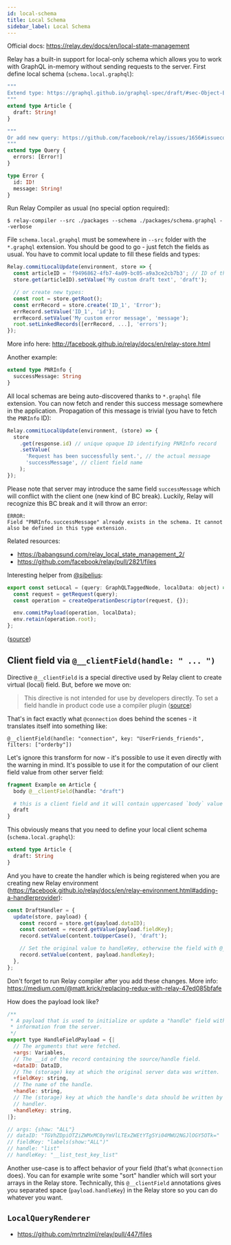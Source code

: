 ```yaml
---
id: local-schema
title: Local Schema
sidebar_label: Local Schema
---
```


Official docs: https://relay.dev/docs/en/local-state-management

Relay has a built-in support for local-only schema which allows you to work with GraphQL in-memory without sending requests to the server. First define local schema (`schema.local.graphql`):

```graphql
"""
Extend type: https://graphql.github.io/graphql-spec/draft/#sec-Object-Extensions
"""
extend type Article {
  draft: String!
}

"""
Or add new query: https://github.com/facebook/relay/issues/1656#issuecomment-382461183
"""
extend type Query {
  errors: [Error!]
}

type Error {
  id: ID!
  message: String!
}
```

Run Relay Compiler as usual (no special option required):

```
$ relay-compiler --src ./packages --schema ./packages/schema.graphql --verbose
```

File `schema.local.graphql` must be somewhere in `--src` folder with the `*.graphql` extension. You should be good to go - just fetch the fields as usual. You have to commit local update to fill these fields and types:

```js
Relay.commitLocalUpdate(environment, store => {
  const articleID = 'f9496862-4fb7-4a09-bc05-a9a3ce2cb7b3'; // ID of the `Article` type you want to update
  store.get(articleID).setValue('My custom draft text', 'draft');

  // or create new types:
  const root = store.getRoot();
  const errRecord = store.create('ID_1', 'Error');
  errRecord.setValue('ID_1', 'id');
  errRecord.setValue('My custom error message', 'message');
  root.setLinkedRecords([errRecord, ...], 'errors');
});
```

More info here: http://facebook.github.io/relay/docs/en/relay-store.html

Another example:

```graphql
extend type PNRInfo {
  successMessage: String
}
```

All local schemas are being auto-discovered thanks to `*.graphql` file extension. You can now fetch and render this success message somewhere in the application. Propagation of this message is trivial (you have to fetch the `PNRInfo` ID):

```js
Relay.commitLocalUpdate(environment, (store) => {
  store
    .get(response.id) // unique opaque ID identifying PNRInfo record
    .setValue(
      'Request has been successfully sent.', // the actual message
      'successMessage', // client field name
    );
});
```

Please note that server may introduce the same field `successMessage` which will conflict with the client one (new kind of BC break). Luckily, Relay will recognize this BC break and it will throw an error:

```
ERROR:
Field "PNRInfo.successMessage" already exists in the schema. It cannot also be defined in this type extension.
```

Related resources:

- https://babangsund.com/relay_local_state_management_2/
- https://github.com/facebook/relay/pull/2821/files

Interesting helper from [@sibelius](https://github.com/sibelius):

```js
export const setLocal = (query: GraphQLTaggedNode, localData: object) => {
  const request = getRequest(query);
  const operation = createOperationDescriptor(request, {});

  env.commitPayload(operation, localData);
  env.retain(operation.root);
};
```

([source](https://github.com/facebook/relay/issues/1656#issuecomment-509220117))

## Client field via `@__clientField(handle: " ... ")`

Directive `@__clientField` is a special directive used by Relay client to create virtual (local) field. But, before we move on:

> This directive is not intended for use by developers directly. To set a field handle in product code use a compiler plugin ([source](https://github.com/facebook/relay/blob/8f08aaad9dae241ba6706b39160b89f4ed00c5c8/packages/graphql-compiler/core/GraphQLParser.js#L86-L91))

That's in fact exactly what `@connection` does behind the scenes - it translates itself into something like:

```text
@__clientField(handle: "connection", key: "UserFriends_friends", filters: ["orderby"])
```

Let's ignore this transform for now - it's possible to use it even directly with the warning in mind. It's possible to use it for the computation of our client field value from other server field:

```graphql
fragment Example on Article {
  body @__clientField(handle: "draft")

  # this is a client field and it will contain uppercased `body` value
  draft
}
```

This obviously means that you need to define your local client schema (`schema.local.graphql`):

```graphql
extend type Article {
  draft: String
}
```

And you have to create the handler which is being registered when you are creating new Relay environment (https://facebook.github.io/relay/docs/en/relay-environment.html#adding-a-handlerprovider):

```js
const DraftHandler = {
  update(store, payload) {
    const record = store.get(payload.dataID);
    const content = record.getValue(payload.fieldKey);
    record.setValue(content.toUpperCase(), 'draft');

    // Set the original value to handleKey, otherwise the field with @__clientField directive will be undefined
    record.setValue(content, payload.handleKey);
  },
};
```

Don't forget to run Relay compiler after you add these changes. More info: https://medium.com/@matt.krick/replacing-redux-with-relay-47ed085bfafe

How does the payload look like?

```js
/**
 * A payload that is used to initialize or update a "handle" field with
 * information from the server.
 */
export type HandleFieldPayload = {|
  // The arguments that were fetched.
  +args: Variables,
  // The __id of the record containing the source/handle field.
  +dataID: DataID,
  // The (storage) key at which the original server data was written.
  +fieldKey: string,
  // The name of the handle.
  +handle: string,
  // The (storage) key at which the handle's data should be written by the
  // handler.
  +handleKey: string,
|};

// args: {show: "ALL"}
// dataID: "TGVhZDpiOTZiZWMxMC0yYmVlLTExZWEtYTg5Yi04MWU2NGJlOGY5OTk="
// fieldKey: "labels(show:"ALL")"
// handle: "list"
// handleKey: "__list_test_key_list"
```

Another use-case is to affect behavior of your field (that's what `@connection` does). You can for example write some "sort" handler which will sort your arrays in the Relay store. Technically, this `@__clientField` annotations gives you separated space (`payload.handleKey`) in the Relay store so you can do whatever you want.

## `LocalQueryRenderer`

- https://github.com/mrtnzlml/relay/pull/447/files

